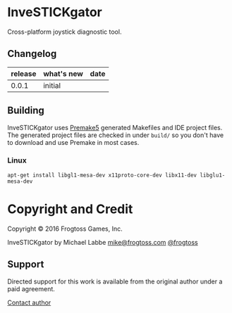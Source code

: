 # InveSTICKgator #

Cross-platform joystick diagnostic tool.

## Changelog ##

release | what's new                          | date
--------|-------------------------------------|---------
0.0.1   | initial                             | 

## Building ##


InveSTICKgator uses [Premake5](https://premake.github.io/download.html) generated Makefiles and IDE project files.  The generated project files are checked in under `build/` so you don't have to download and use Premake in most cases.

### Linux ###

    apt-get install libgl1-mesa-dev x11proto-core-dev libx11-dev libglu1-mesa-dev


# Copyright and Credit #

Copyright &copy; 2016 Frogtoss Games, Inc. 

InveSTICKgator by Michael Labbe
<mike@frogtoss.com> 
[@frogtoss](https://www.twitter.com/frogtoss) 

## Support ##

Directed support for this work is available from the original author under a paid agreement.

[Contact author](http://www.frogtoss.com/contact.html)
